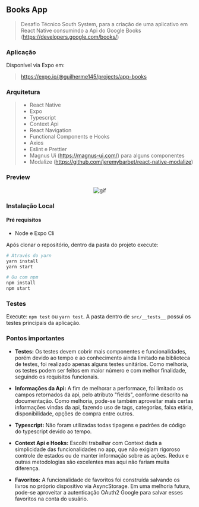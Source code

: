 ## Books App

> Desafio Técnico South System, para a criação de uma aplicativo em React Native consumindo
> a Api do Google Books (https://developers.google.com/books/)

### Aplicação

Disponível via Expo em:

> https://expo.io/@guilherme145/projects/app-books

### Arquitetura

> - React Native
> - Expo
> - Typescript
> - Context Api
> - React Navigation
> - Functional Components e Hooks
> - Axios
> - Eslint e Prettier
> - Magnus Ui (https://magnus-ui.com/) para alguns componentes
> - Modalize (https://github.com/jeremybarbet/react-native-modalize)

### Preview
<p align="center">
  <img src="https://media2.giphy.com/media/0xxZaAqu2way95bMuy/giphy.gif" alt="gif" />
</p>

### Instalação Local

#### Pré requisitos

- Node e Expo Cli

Após clonar o repositório, dentro da pasta do projeto execute:

```sh
# Através do yarn
yarn install
yarn start

# Ou com npm
npm install
npm start
```

### Testes

Execute: `npm test` ou `yarn test`. A pasta dentro de `src/__tests__` possui os testes principais da aplicação.

### Pontos importantes

- **Testes:** Os testes devem cobrir mais componentes e funcionalidades, porém devido ao tempo e ao conhecimento ainda
  limitado na biblioteca de testes, foi realizado apenas alguns testes unitários. Como melhoria, os testes podem ser
  feitos em maior número e com melhor finalidade, seguindo os requisitos funcionais.

- **Informações da Api:** A fim de melhorar a performace, foi limitado os campos retornados da api, pelo atributo 
  "fields", conforme descrito na documentação. Como melhoria, pode-se também aproveitar mais certas informações vindas
  da api, fazendo uso de tags, categorias, faixa etária, disponibilidade, opções de compra entre outros.

- **Typescript:** Não foram utilizadas todas tipagens e padrões de código do typescript devido ao tempo.

- **Context Api e Hooks:** Escolhi trabalhar com Context dada a simplicidade das funcionalidades no app, que não exigiam
  rigoroso controle de estados ou de manter informação sobre as ações. Redux e outras metodologias são excelentes mas
  aqui não fariam muita diferença.

- **Favoritos:** A funcionalidade de favoritos foi construída salvando os livros no próprio dispositivo via
  AsyncStorage. Em uma melhoria futura, pode-se aproveitar a autenticação OAuth2 Google para salvar esses favoritos na
  conta do usuário.
